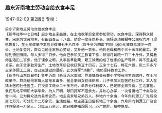 ### 启东沂南地主劳动自给衣食丰足

1947-02-09
第2版()
专栏：

    启东沂南地主劳动自给衣食丰足
    【新华社华中七日电】启东地主宋益谦，在土地改革后全家参加劳动，衣食丰足，深得群众赞誉。宋家为世袭地主，有田四百三十八亩。他曾一度任伪乡长，惩奸运动被褫夺公民权六月（现已恢复），在土地改革中本应分得田七千八百步（每千步为四亩下同）因伪化被群众减少一百步。土地复查时，群众见他全家热心劳动，又补他一百步。他的老母和两个三十余年的雇工，更得到特别照顾，每人多得二百步。他自己参加民主教育工作，除得月薪粮一百二十斤外，又得教师生活田二百步。他于课余之暇，从事拔草割柴，雇工徐景的成了他家的生产导师，再不是主奴关系。由于全家勤劳生产，土地改革后已收获黄豆十四石，玉米十七石，棉花六担，用二千多斤玉米作顾工工资，自己生活过的很好。此次蒋军“清剿”，他仍坚持教育工作。
    【新华社山东四日电】鲁中沂南（新县沂水南部）界湖镇商会长兼小学校长地主袁韶齐，在土地改革中，群众给他家每人留地五亩多，他全家妇女纺线织袜，儿子参加大店医药社工作，本人在镇上医药社任医生，并投资工商业二十多万元，单靠分红利收入，已足够全家衣食，生活富裕。袁氏系北平朝阳大学毕业，为人开明，献田拥军不遗余力，并热心办学，一次曾捐地三十亩及校舍一间，已为群众选为县参议员。地主高家培兄弟四人，种地六十余亩，今年向利源工厂先后投资七万元，可分红十二万余元，生活优裕。地主聂玉田留有地三十余亩，六月间向利源工厂及合作祚投资一万余元，分红三万余元，他已戒绝抽烟恶习，心广体胖，精神焕发。
